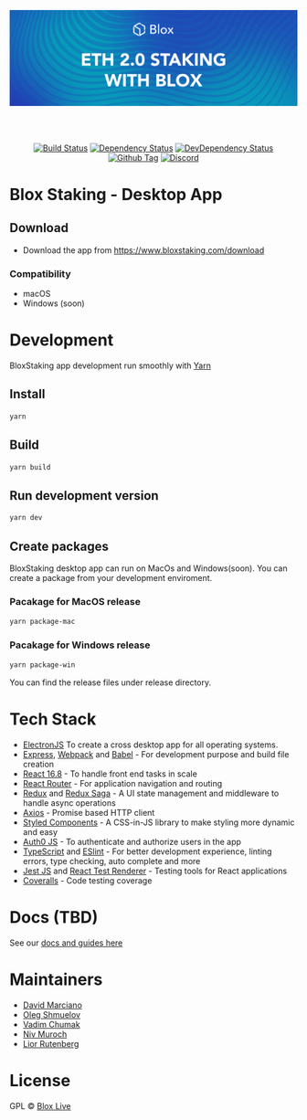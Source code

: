 [<img src="./internals/img/Blox-Staking-Banner.png" >](https://www.bloxstaking.com/)

<br>
<br>

<div align="center">

[![Build Status][github-actions-status]][github-actions-url]
[![Dependency Status][david-image]][david-url]
[![DevDependency Status][david-dev-image]][david-dev-url]
[![Github Tag][github-tag-image]][github-tag-url]
[![Discord](https://discord.com/api/guilds/723834989506068561/widget.png?style=shield)](https://discord.gg/HpT2z5B)

</div>

# Blox Staking - Desktop App

## Download
- Download the app from https://www.bloxstaking.com/download

### Compatibility
- macOS
- Windows (soon)

# Development

BloxStaking app development run smoothly with [Yarn](https://classic.yarnpkg.com/)

## Install

```bash
yarn
```

## Build

```bash
yarn build
```

## Run development version

```bash
yarn dev
```

## Create packages

BloxStaking desktop app can run on MacOs and Windows(soon). You can create a package from your development enviroment. 

### Pacakage for MacOS release

```bash
yarn package-mac
```

### Pacakage for Windows release

```bash
yarn package-win
```
You can find the release files under release directory.

# Tech Stack

- <a href="https://www.electronjs.org">ElectronJS</a> To create a cross desktop app for all operating systems.
- <a href="https://expressjs.com/">Express</a>, <a href="https://webpack.js.org/">Webpack</a> and <a href="https://babeljs.io/">Babel</a> - For development purpose and build file creation
- <a href="https://reactjs.org/">React 16.8</a> - To handle front end tasks in scale
- <a href="https://reacttraining.com/react-router/web/guides/quick-start">React Router</a> - For application navigation and routing
- <a href="https://redux.js.org/">Redux</a> and <a href="https://redux-saga.js.org/">Redux Saga</a> - A UI state management and middleware to handle async operations
- <a href="https://github.com/axios/axios">Axios</a> - Promise based HTTP client
- <a href="https://styled-components.com/">Styled Components</a> - A CSS-in-JS library to make styling more dynamic and easy
- <a href="https://github.com/auth0/auth0.js#readme">Auth0 JS</a> - To authenticate and authorize users in the app
- <a href="https://www.typescriptlang.org/">TypeScript</a> and <a href="https://eslint.org/">ESlint</a> - For better development experience, linting errors, type checking, auto complete and more
- <a href="https://jestjs.io/">Jest JS</a> and <a href="https://reactjs.org/docs/test-renderer.html">React Test Renderer</a> - Testing tools for React applications
- <a href="https://coveralls.io/">Coveralls</a> - Code testing coverage 

# Docs (TBD)

See our [docs and guides here](https://www.bloxstaking.com/blox-blog/)

# Maintainers

- [David Marciano](https://github.com/david-blox)
- [Oleg Shmuelov](https://github.com/olegshmuelov)
- [Vadim Chumak](https://github.com/vadiminc)
- [Niv Muroch](https://github.com/nivBlox)
- [Lior Rutenberg](https://github.com/lior-blox)

# License

GPL © [Blox Live](https://github.com/bloxapp/blox-live)

[github-actions-status]: https://github.com/bloxapp/blox-live/workflows/Test/badge.svg?branch=stage	
[github-actions-url]: https://github.com/bloxapp/blox-live/actions	
[github-tag-image]: https://img.shields.io/github/v/tag/bloxapp/blox-live.svg?label=version	
[github-tag-url]: https://github.com/bloxapp/blox-live.svg/releases/latest	
[david-image]: https://david-dm.org/bloxapp/blox-live/stage/status.svg	
[david-url]: https://david-dm.org/bloxapp/blox-live/stage	
[david-dev-image]: https://david-dm.org/bloxapp/blox-live/stage/dev-status.svg	
[david-dev-url]: https://david-dm.org/bloxapp/blox-live/stage?type=dev	
